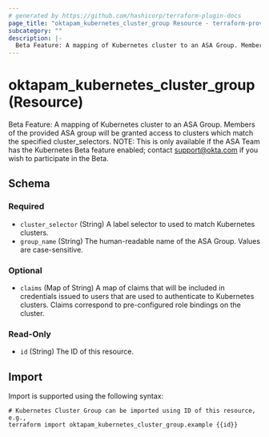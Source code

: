 ```yaml
---
# generated by https://github.com/hashicorp/terraform-plugin-docs
page_title: "oktapam_kubernetes_cluster_group Resource - terraform-provider-oktapam"
subcategory: ""
description: |-
  Beta Feature: A mapping of Kubernetes cluster to an ASA Group. Members of the provided ASA group will be granted access to clusters which match the specified cluster_selectors. NOTE: This is only available if the ASA Team has the Kubernetes Beta feature enabled; contact support@okta.com if you wish to participate in the Beta.
---
```


# oktapam_kubernetes_cluster_group (Resource)

Beta Feature: A mapping of Kubernetes cluster to an ASA Group. Members of the provided ASA group will be granted access to clusters which match the specified cluster_selectors. NOTE: This is only available if the ASA Team has the Kubernetes Beta feature enabled; contact support@okta.com if you wish to participate in the Beta.



<!-- schema generated by tfplugindocs -->
## Schema

### Required

- `cluster_selector` (String) A label selector to used to match Kubernetes clusters.
- `group_name` (String) The human-readable name of the ASA Group. Values are case-sensitive.

### Optional

- `claims` (Map of String) A map of claims that will be included in credentials issued to users that are used to authenticate to Kubernetes clusters. Claims correspond to pre-configured role bindings on the cluster.

### Read-Only

- `id` (String) The ID of this resource.

## Import

Import is supported using the following syntax:

```shell
# Kubernetes Cluster Group can be imported using ID of this resource, e.g.,
terraform import oktapam_kubernetes_cluster_group.example {{id}}
```
